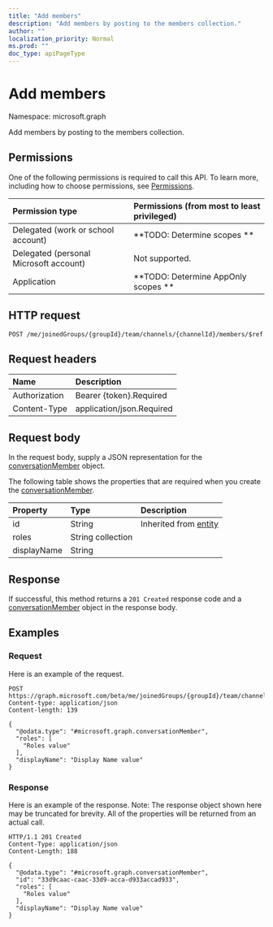 ```yaml
---
title: "Add members"
description: "Add members by posting to the members collection."
author: ""
localization_priority: Normal
ms.prod: ""
doc_type: apiPageType
---
```


# Add members

Namespace: microsoft.graph

Add members by posting to the members collection.

## Permissions
One of the following permissions is required to call this API. To learn more, including how to choose permissions, see [Permissions](/concepts/permissions-reference.md).

|Permission type|Permissions (from most to least privileged)|
|:---|:---|
|Delegated (work or school account)|**TODO: Determine scopes **|
|Delegated (personal Microsoft account)|Not supported.|
|Application|**TODO: Determine AppOnly scopes **|

## HTTP request
<!-- {
  "blockType": "ignored"
}
-->
``` http
POST /me/joinedGroups/{groupId}/team/channels/{channelId}/members/$ref
```

## Request headers
|Name|Description|
|:---|:---|
|Authorization|Bearer {token}.Required|
|Content-Type|application/json.Required|

## Request body
In the request body, supply a JSON representation for the [conversationMember](../resources/conversationmember.md) object.

The following table shows the properties that are required when you create the [conversationMember](../resources/conversationmember.md).

|Property|Type|Description|
|:---|:---|:---|
|id|String| Inherited from [entity](../resources/entity.md)|
|roles|String collection||
|displayName|String||



## Response
If successful, this method returns a `201 Created` response code and a [conversationMember](../resources/conversationmember.md) object in the response body.

## Examples

### Request
Here is an example of the request.
<!-- {
  "blockType": "request",
  "name": "create_conversationmember_from_"
}
-->
``` http
POST https://graph.microsoft.com/beta/me/joinedGroups/{groupId}/team/channels/{channelId}/members
Content-type: application/json
Content-length: 139

{
  "@odata.type": "#microsoft.graph.conversationMember",
  "roles": [
    "Roles value"
  ],
  "displayName": "Display Name value"
}
```

### Response
Here is an example of the response. Note: The response object shown here may be truncated for brevity. All of the properties will be returned from an actual call.
<!-- {
  "blockType": "response",
  "truncated": true,
  "@odata.type": "microsoft.graph.conversationmember"
}
-->
``` http
HTTP/1.1 201 Created
Content-Type: application/json
Content-Length: 188

{
  "@odata.type": "#microsoft.graph.conversationMember",
  "id": "33d9caac-caac-33d9-acca-d933accad933",
  "roles": [
    "Roles value"
  ],
  "displayName": "Display Name value"
}
```

